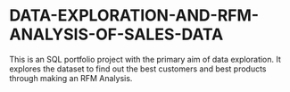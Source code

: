 # DATA-EXPLORATION-AND-RFM-ANALYSIS-OF-SALES-DATA
This is an SQL portfolio project with the primary aim of data exploration. It explores the dataset to find out the best customers and best products through making an RFM Analysis. 
